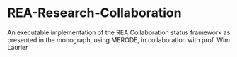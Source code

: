 # REA-Research-Collaboration
An executable implementation of the REA Collaboration status framework as presented in the monograph, using MERODE, in collaboration with prof. Wim Laurier
